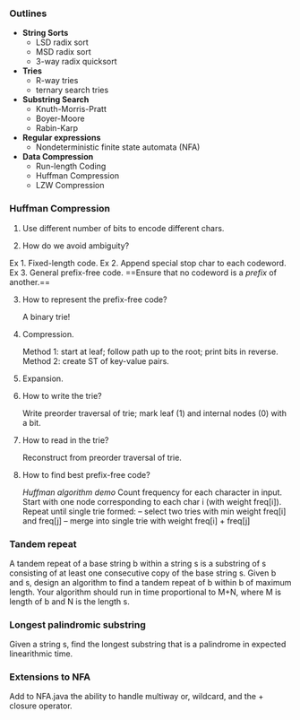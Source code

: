 
### Outlines

* **String Sorts**
  * LSD radix sort
  * MSD radix sort
  * 3-way radix quicksort
* **Tries**
  * R-way tries
  * ternary search tries
* **Substring Search**
  * Knuth-Morris-Pratt
  * Boyer-Moore
  * Rabin-Karp
* **Regular expressions**
  * Nondeterministic finite state automata (NFA)
* **Data Compression**
  * Run-length Coding
  * Huffman Compression
  * LZW Compression

### Huffman Compression
1. Use different number of bits to encode different chars.

2. How do we avoid ambiguity?

  Ex 1. Fixed-length code.
  Ex 2. Append special stop char to each codeword.
  Ex 3. General prefix-free code.
  ==Ensure that no codeword is a *prefix* of another.==

3. How to represent the prefix-free code?

   A binary trie!

4. Compression.

   Method 1: start at leaf; follow path up to the root; print bits in reverse.
   Method 2: create ST of key-value pairs.

5. Expansion.

6. How to write the trie?

   Write preorder traversal of trie; mark leaf (1) and internal nodes (0) with a bit.

7. How to read in the trie?

   Reconstruct from preorder traversal of trie.

8. How to find best prefix-free code?

   *Huffman algorithm demo*
   Count frequency for each character in input.
   Start with one node corresponding to each char i (with weight freq[i]).
   Repeat until single trie formed:
   – select two tries with min weight freq[i] and freq[j]
   – merge into single trie with weight freq[i] + freq[j]



### Tandem repeat

A tandem repeat of a base string b within a string s is a substring of s consisting of
at least one consecutive copy of the base string s. Given b and s, design an algorithm
to find a tandem repeat of b within b of maximum length. Your algorithm should run
in time proportional to M+N, where M is length of b and N is the length s.

### Longest palindromic substring

Given a string s, find the longest substring that is a palindrome in expected linearithmic time.

### Extensions to NFA

Add to NFA.java the ability to handle multiway or, wildcard, and the + closure operator.
